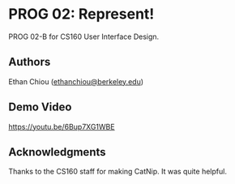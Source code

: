 # PROG 02: Represent!

PROG 02-B for CS160 User Interface Design.

## Authors

Ethan Chiou ([ethanchiou@berkeley.edu](mailto:ethanchiou@berkeley.edu))

## Demo Video

https://youtu.be/6Bup7XG1WBE

## Acknowledgments

Thanks to the CS160 staff for making CatNip. It was quite helpful.
